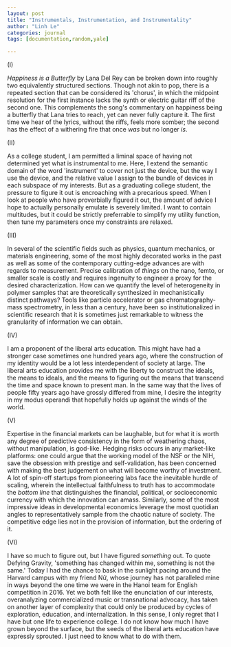 ```yaml
---
layout: post
title: "Instrumentals, Instrumentation, and Instrumentality"
author: "Linh Le"
categories: journal
tags: [documentation,random,yale]

---
```


(I)

<em>Happiness is a Butterfly</em> by Lana Del Rey can be broken down into roughly two equivalently structured sections. Though not akin to pop, there is a repeated section that can be considered its 'chorus', in which the midpoint resolution for the first instance lacks the synth or electric guitar riff of the second one. This complements the song's commentary on happiness being a butterfly that Lana tries to reach, yet can never fully capture it. The first time we hear of the lyrics, without the riffs, feels more somber; the second has the effect of a withering fire that once <em>was</em> but no longer <em>is</em>.

(II)

As a college student, I am permitted a liminal space of having not determined yet what is instrumental to me. Here, I extend the semantic domain of the word 'instrument' to cover not just the device, but the way I use the device, and the relative value I assign to the bundle of devices in each subspace of my interests. But as a graduating college student, the pressure to figure it out is encroaching with a precarious speed. When I look at people who have proverbially figured it out, the amount of advice I hope to actually personally emulate is severely limited. I want to contain multitudes, but it could be strictly preferrable to simplify my utility function, then tune my parameters once my constraints are relaxed.

(III)

In several of the scientific fields such as physics, quantum mechanics, or materials engineering, some of the most highly decorated works in the past as well as some of the contemporary cutting-edge advances are with regards to measurement. Precise calibration of <em>things</em> on the nano, femto, or smaller scale is costly and requires ingenuity to engineer a proxy for the desired characterization. How can we quantify the level of heterogeneity in polymer samples that are theoretically synthesized in mechanistically distinct pathways? Tools like particle accelerator or gas chromatography-mass spectrometry, in less than a century, have been so institutionalized in scientific research that it is sometimes just remarkable to witness the granularity of information we can obtain.

(IV)

I am a proponent of the liberal arts education. This might have had a stronger case sometimes one hundred years ago, where the construction of my identity would be a lot less interdependent of society at large. The liberal arts education provides me with the liberty to construct the ideals, the means to ideals, and the means to figuring out the means that transcend the time and space known to present man. In the same way that the lives of people fifty years ago have grossly differed from mine, I desire the integrity in my modus operandi that hopefully holds up against the winds of the world.

(V)

Expertise in the financial markets can be laughable, but for what it is worth any degree of predictive consistency in the form of weathering chaos, without manipulation, is god-like. Hedging risks occurs in any market-like platforms: one could argue that the working model of the NSF or the NIH, save the obsession with prestige and self-validation, has been concerned with making the best judgement on what will become worthy of investment. A lot of spin-off startups from pioneering labs face the inevitable hurdle of scaling, wherein the intellectual faithfulness to truth has to accommodate the <em>bottom line</em> that distinguishes the financial, political, or socioeconomic currency with which the innovation can amass. Similarly, some of the most impressive ideas in developmental economics leverage the most quotidian angles to representatively sample from the chaotic nature of society. The competitive edge lies not in the provision of information, but the ordering of it.

(VI)

I have so much to figure out, but I have figured <em>something</em> out. To quote Defying Gravity, 'something has changed within me, something is not the same.' Today I had the chance to bask in the sunlight pacing around the Harvard campus with my friend Nữ, whose journey has not paralleled mine in ways beyond the one time we were in the Hanoi team for English competition in 2016. Yet we both felt like the enunciation of our interests, overanalyzing commercialized music or transnational advocacy, has taken on another layer of complexity that could only be produced by cycles of exploration, education, and internalization. In this sense, I only regret that I have but one life to experience college. I do not know how much I have grown beyond the surface, but the seeds of the liberal arts education have expressly sprouted. I just need to know what to do with them.